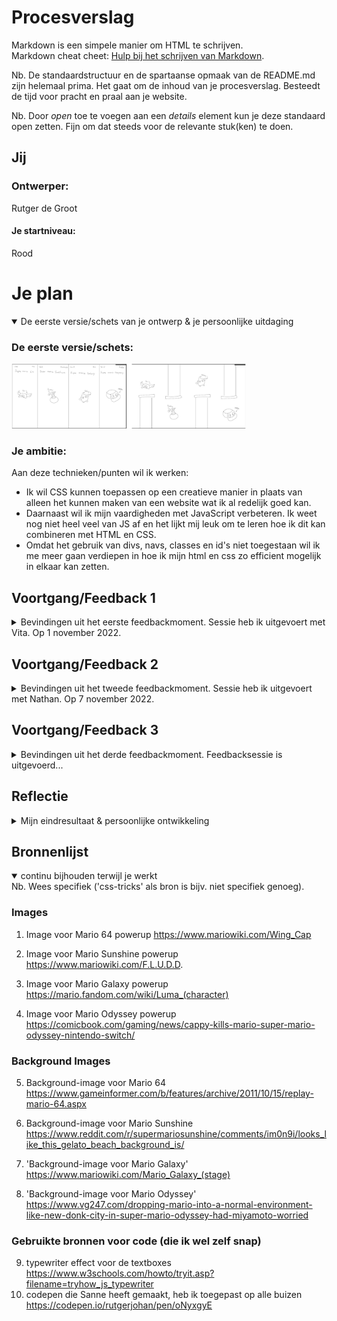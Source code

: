 # Procesverslag
Markdown is een simpele manier om HTML te schrijven.  
Markdown cheat cheet: [Hulp bij het schrijven van Markdown](https://github.com/adam-p/markdown-here/wiki/Markdown-Cheatsheet).

Nb. De standaardstructuur en de spartaanse opmaak van de README.md zijn helemaal prima. Het gaat om de inhoud van je procesverslag. Besteedt de tijd voor pracht en praal aan je website.

Nb. Door *open* toe te voegen aan een *details* element kun je deze standaard open zetten. Fijn om dat steeds voor de relevante stuk(ken) te doen.




## Jij

### Ontwerper:
Rutger de Groot

#### Je startniveau:
Rood




# Je plan

<details open>
  <summary>De eerste versie/schets van je ontwerp & je persoonlijke uitdaging</summary>

  ### De eerste versie/schets:
  <img src="readme-images/eersteSchetsConcept.jpg" width="375px" alt="eerste versie/schets">


  ### Je ambitie: 
  Aan deze technieken/punten wil ik werken:
  - Ik wil CSS kunnen toepassen op een creatieve manier in plaats van alleen het kunnen maken van een website wat ik al redelijk goed kan.
  - Daarnaast wil ik mijn vaardigheden met JavaScript verbeteren. Ik weet nog niet heel veel van JS af en het lijkt mij leuk om te leren hoe ik dit kan combineren met HTML en CSS.
  - Omdat het gebruik van divs, navs, classes en id's niet toegestaan wil ik me meer gaan verdiepen in hoe ik mijn html en css zo efficient mogelijk in elkaar kan zetten.

</details>




## Voortgang/Feedback 1

<details>
  <summary>
    Bevindingen uit het eerste feedbackmoment. Sessie heb ik uitgevoert met Vita. Op 1 november 2022.
  </summary>

  ### Bevinding 1:
  Gebruik geen aparte pagina's om de gebruiker van informatie te voorzien

  #### oplossing:
  Ik ga dit oplossen door geen aparte pagina's te gebruiken maar misschien popups die over het scherm heengaan waar ik informatie op kan doen.


  ### Bevinding 2:
  Mijn eerste schets lijkt een beetje te veel op een echte tijdlijn omdat het vier vakken met alleen een powerup zijn en een datum van de release van de game.

  #### oplossing:
  Probeer meer (net zoals bij de tweede schets) spelelementen zoals de buizen toe te voegen die de tijdlijn duidelijk maken ipv letterlijk de datum te benoemen.


  ### Bevinding 3:
  Bedenk wat kenmerkent was voor die games en laat dit duidelijker terugkomen. Niet alleen de buizen en pixelated/ goede kwaliteit van de games.

  #### oplossing:
  Ik ga de tekst en tekstboxes uit de games namaken met CSS en hierin de informatie doen ipv op een aparte pagina. Hiermee heb ik niet alleen een betere navigatie en informatieverdeling maar ook een herkenbaar element voor die game.


  ### Bevinding 4:
  Om wat meer interactie te hebben kan je nog een soort game maken waarbij je bijvoorbeeld iemand (een prinses) moet redden...

  #### oplossing:
  Om uiteindelijk een minder statisch beeld te krijgen en meer interactie te creeëren voor de gebruiker ga ik misschien de powerups uit de buis laten komen in combinatie met een interactie. Bijvoorbeeld een click of hover.


  ### Bevinding 5:
  Voor verdere 'Easter eggs' kan je ook andere Mario personages toevoegen zoals Joshi of meerdere blokken die klikbaar zijn.

  #### oplossing:
  Ik heb gekeken naar meerdere soorten easter eggs om toe te voegen maar ik vind het moeilijk om nog veel andere elementen toe te voegen op de pagina omdat ik bang ben dat alle 4 de delen van het scherm dan echt veel te vol komen te zitten.

</details>



## Voortgang/Feedback 2

<details>
  <summary>
    Bevindingen uit het tweede feedbackmoment. Sessie heb ik uitgevoert met Nathan. Op 7 november 2022.
  </summary>
  
  ### Bevinding 1:
  Er is nog geen gebruik gemaakt van backup fonts dus wanneer het custom font om een of andere rede niet werkt valt de website terug op het systeemfont.

  #### oplossing:
  Ik ga backup fonts toevoegen waardoor er in ieder geval een redelijk font is wanneer de andere het niet doet in plaats van een font dat totaal niet bij de sfeer van de website past.


  ### Bevinding 2:
  Naast het veranderen van de cursor is er nog niet veel gebruik gemaakt van de verschillende states van CSS om duidelijk te maken dat er geklikt kan worden.  

  #### oplossing:
  Ik kan nog een aantal hovers toevoegen op de divs van de buizen. Bijvoorbeeld door de buis donkerder te maken of juist lichter waardoor je weet dat er iets kan gaan gebeuren. Hetzelfde geldt voor de tekstboxen die aan het begin leeg zijn. Hier kan ik bijvoorbeeld ook een hover op toevoegen, misschien dat dan bij de eerste en laatste twee de pijl en A-knop gaan knipperen bijvoorbeeld.


  ### Bevinding 3:
  Er is geen commentaar in mijn HTML of CSS en ook minimale comments bij mijn JS.

  #### oplossing:
  Voeg dit nog even toe. Vooral in de CSS en JS is dit toch echt wel handig zodat je weet waar alles staat en zodat je het makkelijk terug kunt vinden. Vooral als alles dichtgeklapt staat. Sorteer deze secties dan ook.


  ### Bevinding 4:
  Sommige code wordt onnodig meerdere keren geschreven. Als alle listitems een flexbox moeten worden dan kan je dat gewoon één keer schrijven in plaats van dit bij alle losse selectoren benoemen.

  #### oplossing:
  Dit heb ik op meerdere plekken volgens mij nog niet optimaal gedaan dus ik ga het aan het einde nog even nakijken omdat het wel echt veel lijnen code scheelt.


  ### Bevinding 5:
  website is niet te besturen met de tab omdat er geen interactieve elementen zijn (zoals buttons). Dit is niet heel handig. De tekstboxes daarentegen zouden wel bestuurd kunnen worden met de pijltjes zoals bij punt 2 benoemd wordt.

  #### oplossing:
  Maak van de buizen die nu een div zijn een button. Als het goed is zou deze dan met tab bedient kunnen worden.

</details>



## Voortgang/Feedback 3

<details>
  <summary>
    Bevindingen uit het derde feedbackmoment. Feedbacksessie is uitgevoerd...
  </summary>
  
  ### Bevinding 1:


  #### oplossing:


  ### Bevinding 2:
  

  #### oplossing:
  


  ### Bevinding 3:
  

  #### oplossing:
  


  ### Bevinding 4:
  

  #### oplossing:
  


  ### Bevinding 5:
  

  #### oplossing:

</details>



## Reflectie
<details>

  <summary>Mijn eindresultaat & persoonlijke ontwikkeling</summary>

  ### Je uitkomst - karakteristiek screenshot(s):
  <img src="readme-images/dummy-plaatje.jpg" width="375px" alt="final ontwerp">


  ### Dit ging goed/Heb ik geleerd:
  Korte omschrijving met plaatje(s)

  <img src="readme-images/dummy-plaatje.jpg" width="375px" alt="top">


  ### Dit was lastig/Is niet gelukt:
  Korte omschrijving met plaatje(s)

  <img src="readme-images/dummy-plaatje.jpg" width="375px" alt="bummer">

</details>



## Bronnenlijst
<details open>

  <summary>continu bijhouden terwijl je werkt</summary>
  Nb. Wees specifiek ('css-tricks' als bron is bijv. niet specifiek genoeg).

  ### Images
  1. Image voor Mario 64 powerup
  https://www.mariowiki.com/Wing_Cap

  2. Image voor Mario Sunshine powerup
  https://www.mariowiki.com/F.L.U.D.D. 

  3. Image voor Mario Galaxy powerup
  https://mario.fandom.com/wiki/Luma_(character) 

  4. Image voor Mario Odyssey powerup
  https://comicbook.com/gaming/news/cappy-kills-mario-super-mario-odyssey-nintendo-switch/ 


  ### Background Images
  5. Background-image voor Mario 64
  https://www.gameinformer.com/b/features/archive/2011/10/15/replay-mario-64.aspx

  6. Background-image voor Mario Sunshine
  https://www.reddit.com/r/supermariosunshine/comments/im0n9i/looks_like_this_gelato_beach_background_is/

  7. 'Background-image voor Mario Galaxy'
  https://www.mariowiki.com/Mario_Galaxy_(stage)

  8. 'Background-image voor Mario Odyssey'
  https://www.vg247.com/dropping-mario-into-a-normal-environment-like-new-donk-city-in-super-mario-odyssey-had-miyamoto-worried


  ### Gebruikte bronnen voor code (die ik wel zelf snap)
  9. typewriter effect voor de textboxes
  https://www.w3schools.com/howto/tryit.asp?filename=tryhow_js_typewriter 
  10. codepen die Sanne heeft gemaakt, heb ik toegepast op alle buizen
  https://codepen.io/rutgerjohan/pen/oNyxgyE 

</details>